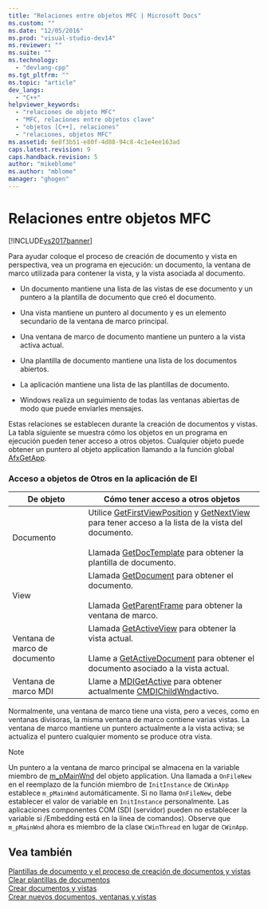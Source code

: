 ```yaml
---
title: "Relaciones entre objetos MFC | Microsoft Docs"
ms.custom: ""
ms.date: "12/05/2016"
ms.prod: "visual-studio-dev14"
ms.reviewer: ""
ms.suite: ""
ms.technology: 
  - "devlang-cpp"
ms.tgt_pltfrm: ""
ms.topic: "article"
dev_langs: 
  - "C++"
helpviewer_keywords: 
  - "relaciones de objeto MFC"
  - "MFC, relaciones entre objetos clave"
  - "objetos [C++], relaciones"
  - "relaciones, objetos MFC"
ms.assetid: 6e8f3b51-e80f-4d88-94c8-4c1e4ee163ad
caps.latest.revision: 9
caps.handback.revision: 5
author: "mikeblome"
ms.author: "mblome"
manager: "ghogen"
---
```

# Relaciones entre objetos MFC
[!INCLUDE[vs2017banner](../assembler/inline/includes/vs2017banner.md)]

Para ayudar coloque el proceso de creación de documento y vista en perspectiva, vea un programa en ejecución: un documento, la ventana de marco utilizada para contener la vista, y la vista asociada al documento.  
  
-   Un documento mantiene una lista de las vistas de ese documento y un puntero a la plantilla de documento que creó el documento.  
  
-   Una vista mantiene un puntero al documento y es un elemento secundario de la ventana de marco principal.  
  
-   Una ventana de marco de documento mantiene un puntero a la vista activa actual.  
  
-   Una plantilla de documento mantiene una lista de los documentos abiertos.  
  
-   La aplicación mantiene una lista de las plantillas de documento.  
  
-   Windows realiza un seguimiento de todas las ventanas abiertas de modo que puede enviarles mensajes.  
  
 Estas relaciones se establecen durante la creación de documentos y vistas.  La tabla siguiente se muestra cómo los objetos en un programa en ejecución pueden tener acceso a otros objetos.  Cualquier objeto puede obtener un puntero al objeto application llamando a la función global [AfxGetApp](../Topic/AfxGetApp.md).  
  
### Acceso a objetos de Otros en la aplicación de El  
  
|De objeto|Cómo tener acceso a otros objetos|  
|---------------|---------------------------------------|  
|Documento|Utilice [GetFirstViewPosition](../Topic/CDocument::GetFirstViewPosition.md) y [GetNextView](../Topic/CDocument::GetNextView.md) para tener acceso a la lista de la vista del documento.<br /><br /> Llamada [GetDocTemplate](../Topic/CDocument::GetDocTemplate.md) para obtener la plantilla de documento.|  
|View|Llamada [GetDocument](../Topic/CView::GetDocument.md) para obtener el documento.<br /><br /> Llamada [GetParentFrame](../Topic/CWnd::GetParentFrame.md) para obtener la ventana de marco.|  
|Ventana de marco de documento|Llamada [GetActiveView](../Topic/CFrameWnd::GetActiveView.md) para obtener la vista actual.<br /><br /> Llame a [GetActiveDocument](../Topic/CFrameWnd::GetActiveDocument.md) para obtener el documento asociado a la vista actual.|  
|Ventana de marco MDI|Llame a [MDIGetActive](../Topic/CMDIFrameWnd::MDIGetActive.md) para obtener actualmente [CMDIChildWnd](../mfc/reference/cmdichildwnd-class.md)activo.|  
  
 Normalmente, una ventana de marco tiene una vista, pero a veces, como en ventanas divisoras, la misma ventana de marco contiene varias vistas.  La ventana de marco mantiene un puntero actualmente a la vista activa; se actualiza el puntero cualquier momento se produce otra vista.  
  
> [!NOTE]
>  Un puntero a la ventana de marco principal se almacena en la variable miembro de [m\_pMainWnd](../Topic/CWinThread::m_pMainWnd.md) del objeto application.  Una llamada a `OnFileNew` en el reemplazo de la función miembro de `InitInstance` de `CWinApp` establece `m_pMainWnd` automáticamente.  Si no llama `OnFileNew`, debe establecer el valor de variable en `InitInstance` personalmente. Las aplicaciones componentes COM \(SDI \(servidor\) pueden no establecer la variable si \/Embedding está en la línea de comandos\). Observe que `m_pMainWnd` ahora es miembro de la clase `CWinThread` en lugar de `CWinApp`.  
  
## Vea también  
 [Plantillas de documento y el proceso de creación de documentos y vistas](../mfc/document-templates-and-the-document-view-creation-process.md)   
 [Clear plantillas de documentos](../mfc/document-template-creation.md)   
 [Crear documentos y vistas](../mfc/document-view-creation.md)   
 [Crear nuevos documentos, ventanas y vistas](../mfc/creating-new-documents-windows-and-views.md)